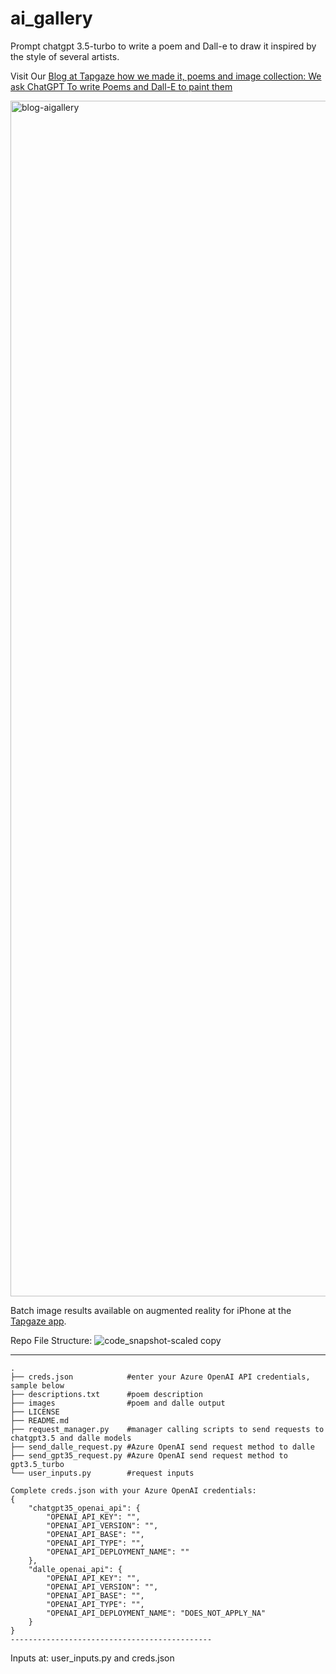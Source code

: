 # ai_gallery
Prompt chatgpt 3.5-turbo to write a poem and Dall-e to draw it inspired by the style of several artists.

Visit Our [Blog at Tapgaze how we made it, poems and image collection: We ask ChatGPT To write Poems and Dall-E to paint them](https://tapgaze.com/blog/ai_poem_gallery/)

<img width="1913" alt="blog-aigallery" src="https://github.com/sergiosolorzano/ai_gallery/assets/24430655/ab348373-5d1b-4241-9ecb-f777aafee288">

Batch image results available on augmented reality for iPhone at the [Tapgaze app](https://apps.apple.com/gb/app/tapgaze/id1534427791).
    
    
Repo File Structure:
![code_snapshot-scaled copy](https://github.com/sergiosolorzano/ai_gallery/assets/24430655/6ed05cc1-7aae-4ba4-8602-895a2b57bb50)

---------------------------------------------
```
.
├── creds.json            #enter your Azure OpenAI API credentials, sample below
├── descriptions.txt      #poem description
├── images                #poem and dalle output
├── LICENSE    
├── README.md
├── request_manager.py    #manager calling scripts to send requests to chatgpt3.5 and dalle models
├── send_dalle_request.py #Azure OpenAI send request method to dalle
├── send_gpt35_request.py #Azure OpenAI send request method to gpt3.5_turbo
└── user_inputs.py        #request inputs

Complete creds.json with your Azure OpenAI credentials:
{
    "chatgpt35_openai_api": {
        "OPENAI_API_KEY": "",
        "OPENAI_API_VERSION": "",
        "OPENAI_API_BASE": "",
        "OPENAI_API_TYPE": "",
        "OPENAI_API_DEPLOYMENT_NAME": ""
    },
    "dalle_openai_api": {
        "OPENAI_API_KEY": "",
        "OPENAI_API_VERSION": "",
        "OPENAI_API_BASE": "",
        "OPENAI_API_TYPE": "",
        "OPENAI_API_DEPLOYMENT_NAME": "DOES_NOT_APPLY_NA"
    }
}
---------------------------------------------
```

Inputs at:
user_inputs.py and creds.json
